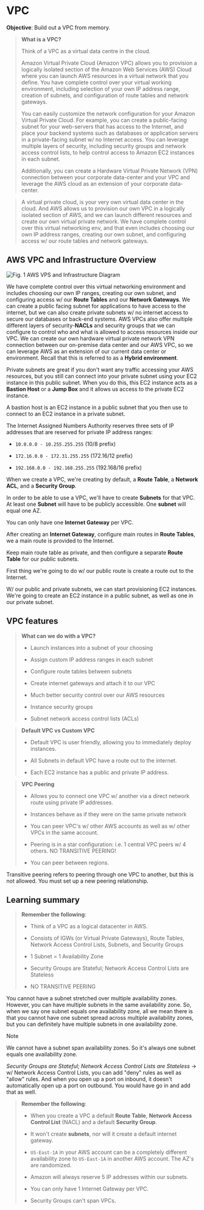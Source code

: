 # VPC

**Objective**: Build out a VPC from memory.

> **What is a VPC?**
>
> Think of a VPC as a virtual data centre in the cloud.
>
> Amazon Virtual Private Cloud (Amazon VPC) allows you to provision a logically isolated section of the Amazon Web Services (AWS) Cloud where you can launch AWS resources in a virtual network that you define. You have complete control over your virtual working environment, including selection of your own IP address range, creation of subnets, and configuration of route tables and network gateways.
>
> You can easily customize the network configuration for your Amazon Virtual Private Cloud. For example, you can create a public-facing subnet for your web-servers that has access to the Internet, and place your backend systems such as databases or application servers in a private-facing subnet w/ no Internet access. You can leverage multiple layers of security, including security groups and network access control lists, to help control access to Amazon EC2 instances in each subnet.
>
> Additionally, you can create a Hardware Virtual Private Network (VPN) connection between your corporate data-center and your VPC and leverage the AWS cloud as an extension of your corporate data-center.

> A virtual private cloud, is your very own virtual data center in the cloud. And AWS allows us to provision our own VPC in a logically isolated section of AWS, and we can launch different resources and create our own virtual private network. We have complete control over this virtual networking env, and that even includes choosing our own IP address ranges, creating our own subnet, and configuring access w/ our route tables and network gateways.

## AWS VPC and Infrastructure Overview

![Fig. 1 AWS VPS and Infrastructure Diagram](../../../../img/SAA-CO2/virtual-private-cloud/diagram.png)

We have complete control over this virtual networking environment and includes choosing our own IP ranges, creating our own subnet, and configuring access w/ our **Route Tables** and our **Network Gateways**. We can create a public facing subnet for applications to have access to the internet, but we can also create private subnets w/ no internet access to secure our databases or back-end systems. AWS VPCs also offer multiple different layers of security-**NACLs** and security groups that we can configure to control who and what is allowed to access resources inside our VPC. We can create our own hardware virtual private network VPN connection between our on-premise data center and our AWS VPC, so we can leverage AWS as an extension of our current data center or environment. Recall that this is referred to as a **Hybrid environment**.

Private subnets are great if you don't want any traffic accessing your AWS resources, but you still can connect into your private subnet using your EC2 instance in this public subnet. When you do this, this EC2 instance acts as a **Bastion Host** or a **Jump Box** and it allows us access to the private EC2 instance.

A bastion host is an EC2 instance in a public subnet that you then use to connect to an EC2 instance in a private subnet.

The Internet Assigned Numbers Authority reserves three sets of IP addresses that are reserved for private IP address ranges:

* `10.0.0.0 - 10.255.255.255` (10/8 prefix)

* `172.16.0.0 - 172.31.255.255` (172.16/12 prefix)

* `192.168.0.0 - 192.168.255.255` (192.168/16 prefix)

When we create a VPC, we're creating by default, a **Route Table**, a **Network ACL**, and a **Security Group**.

In order to be able to use a VPC, we'll have to create **Subnets** for that VPC. At least one **Subnet** will have to be publicly accessible. One **subnet** will equal one AZ.

You can only have one **Internet Gateway** per VPC.

After creating an **Internet Gateway**, configure main routes in **Route Tables**, we a main route is provided to the Internet.

Keep main route table as private, and then configure a separate **Route Table** for our public subnets.

First thing we're going to do w/ our public route is create a route out to the Internet.

W/ our public and private subnets, we can start provisioning EC2 instances. We're going to create an EC2 instance in a public subnet, as well as one in our private subnet.

## VPC features

> **What can we do with a VPC?**
>
> * Launch instances into a subnet of your choosing
>
> * Assign custom IP address ranges in each subnet
>
> * Configure route tables between subnets
>
> * Create internet gateways and attach it to our VPC
>
> * Much better security control over our AWS resources
>
> * Instance security groups
>
> * Subnet network access control lists (ACLs)

> **Default VPC vs Custom VPC**
>
> * Default VPC is user friendly, allowing you to immediately deploy instances.
>
> * All Subnets in default VPC have a route out to the internet.
>
> * Each EC2 instance has a public and private IP address.

> **VPC Peering**
>
> * Allows you to connect one VPC w/ another via a direct network route using private IP addresses.
>
> * Instances behave as if they were on the same private network
>
> * You can peer VPC's w/ other AWS accounts as well as w/ other VPCs in the same account.
>
> * Peering is in a star configuration: i.e. 1 central VPC peers w/ 4 others. NO TRANSITIVE PEERING!
>
> * You can peer between regions.

Transitive peering refers to peering through one VPC to another, but this is not allowed. You must set up a new peering relationship.

## Learning summary

> **Remember the following**:
>
> * Think of a VPC as a logical datacenter in AWS.
>
> * Consists of IGWs (or Virtual Private Gateways), Route Tables, Network Access Control Lists, Subnets, and Security Groups
>
> * 1 Subnet = 1 Availability Zone
>
> * Security Groups are Stateful; Network Access Control Lists are Stateless
>
> * NO TRANSITIVE PEERING

You cannot have a subnet stretched over multiple availability zones. However, you can have multiple subnets in the same availability zone. So, when we say one subnet equals one availability zone, all we mean there is that you cannot have one subnet spread across multiple availability zones, but you can definitely have multiple subnets in one availability zone.

> [!Note]
> We cannot have a subnet span availability zones. So it's always one subnet equals one availability zone.

*Security Groups are Stateful; Network Access Control Lists are Stateless* → w/ Network Access Control Lists, you can add "deny" rules as well as "allow" rules. And when you open up a port on inbound, it doesn't automatically open up a port on outbound. You would have go in and add that as well.

> **Remember the following**:
>
> * When you create a VPC a default **Route Table**, **Network Access Control List** (NACL) and a default **Security Group**.
>
> * It won't create **subnets**, nor will it create a default internet gateway.
>
> * `US-East-1A` in your AWS account can be a completely different availability zone to `US-East-1A` in another AWS account. The AZ's are randomized.
>
> * Amazon will always reserve 5 IP addresses within our subnets.
>
> * You can only have 1 Internet Gateway per VPC.
>
> * Security Groups can't span VPCs.
